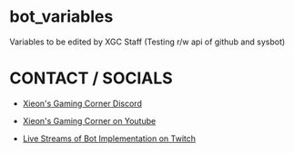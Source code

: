 # bot_variables
Variables to be edited by XGC Staff
(Testing r/w api of github and sysbot)

# CONTACT / SOCIALS 
* [Xieon's Gaming Corner Discord](https://discord.gg/xieon)

- [Xieon's Gaming Corner on Youtube](http://yt.xieon.co)

* [Live Streams of Bot Implementation on Twitch](http://twitch.xieon.co)

